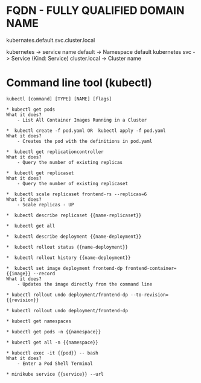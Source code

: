 # FQDN - FULLY QUALIFIED DOMAIN NAME
kubernates.default.svc.cluster.local

kubernetes -> service name
default -> Namespace default kubernetes
svc -> Service (Kind: Service)
cluster.local -> Cluster name

# Command line tool (kubectl)

    kubectl [command] [TYPE] [NAME] [flags]
    
    * kubectl get pods 
    What it does?
        - List All Container Images Running in a Cluster

    *  kubectl create -f pod.yaml OR  kubectl apply -f pod.yaml
    What it does?
        - Creates the pod with the definitions in pod.yaml

    *  kubectl get replicationcontroller
    What it does?
        - Query the number of existing replicas

    *  kubectl get replicaset
    What it does?
        - Query the number of existing replicaset

    *  kubectl scale replicaset frontend-rs --replicas=6
    What it does?
        - Scale replicas - UP

    *  kubectl describe replicaset {{name-replicaset}}

    *  kubectl get all
  
    *  kubectl describe deployment {{name-deployment}}

    *  kubectl rollout status {{name-deployment}}

    *  kubectl rollout history {{name-deployment}}

    *  kubectl set image deployment frontend-dp frontend-container={{image}} --record
    What it does?
        - Updates the image directly from the command line

    * kubectl rollout undo deployment/frontend-dp --to-revision={{revision}}

    * kubectl rollout undo deployment/frontend-dp

    * kubectl get namespaces

    * kubectl get pods -n {{namespace}}

    * kubectl get all -n {{namespace}}

    * kubectl exec -it {{pod}} -- bash
    What it does?
        - Enter a Pod Shell Terminal

    * minikube service {{service}} --url